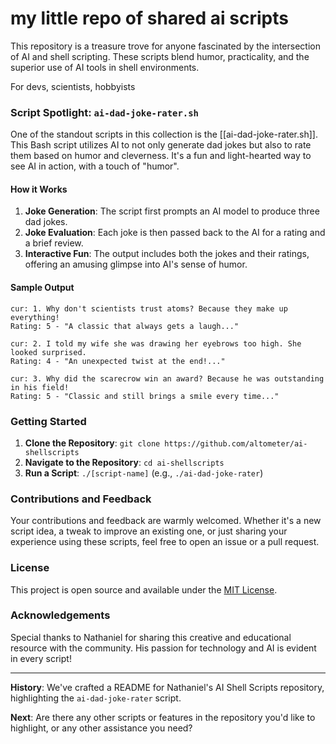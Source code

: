 # my little repo of shared ai scripts

This repository is a treasure trove for anyone fascinated by the intersection of AI and shell scripting. These scripts blend humor, practicality, and the superior use of AI tools in shell environments.

For devs, scientists, hobbyists

### Script Spotlight: `ai-dad-joke-rater.sh`

One of the standout scripts in this collection is the [[ai-dad-joke-rater.sh]]. This Bash script utilizes AI to not only generate dad jokes but also to rate them based on humor and cleverness. It's a fun and light-hearted way to see AI in action, with a touch of "humor".

#### How it Works

1. **Joke Generation**: The script first prompts an AI model to produce three dad jokes.
2. **Joke Evaluation**: Each joke is then passed back to the AI for a rating and a brief review.
3. **Interactive Fun**: The output includes both the jokes and their ratings, offering an amusing glimpse into AI's sense of humor.

#### Sample Output
```
cur: 1. Why don't scientists trust atoms? Because they make up everything!
Rating: 5 - "A classic that always gets a laugh..."

cur: 2. I told my wife she was drawing her eyebrows too high. She looked surprised.
Rating: 4 - "An unexpected twist at the end!..."

cur: 3. Why did the scarecrow win an award? Because he was outstanding in his field!
Rating: 5 - "Classic and still brings a smile every time..."
```

### Getting Started

1. **Clone the Repository**: `git clone https://github.com/altometer/ai-shellscripts`
2. **Navigate to the Repository**: `cd ai-shellscripts`
3. **Run a Script**: `./[script-name]` (e.g., `./ai-dad-joke-rater`)

### Contributions and Feedback

Your contributions and feedback are warmly welcomed. Whether it's a new script idea, a tweak to improve an existing one, or just sharing your experience using these scripts, feel free to open an issue or a pull request.

### License

This project is open source and available under the [MIT License](https://opensource.org/licenses/MIT).

### Acknowledgements

Special thanks to Nathaniel for sharing this creative and educational resource with the community. His passion for technology and AI is evident in every script!

---

**History**: We've crafted a README for Nathaniel's AI Shell Scripts repository, highlighting the `ai-dad-joke-rater` script.

**Next**: Are there any other scripts or features in the repository you'd like to highlight, or any other assistance you need?